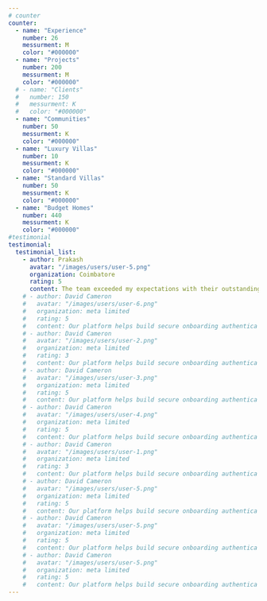 ```yaml
---
# counter
counter:
  - name: "Experience"
    number: 26
    messurment: M
    color: "#000000"
  - name: "Projects"
    number: 200
    messurment: M
    color: "#000000"
  # - name: "Clients"
  #   number: 150
  #   messurment: K
  #   color: "#000000"
  - name: "Communities"
    number: 50
    messurment: K
    color: "#000000"
  - name: "Luxury Villas"
    number: 10
    messurment: K
    color: "#000000"
  - name: "Standard Villas"
    number: 50
    messurment: K
    color: "#000000"
  - name: "Budget Homes"
    number: 440
    messurment: K
    color: "#000000"
#testimonial
testimonial:
  testimonial_list:
    - author: Prakash
      avatar: "/images/users/user-5.png"
      organization: Coimbatore
      rating: 5
      content: The team exceeded my expectations with their outstanding service and attention to detail. I'm completely satisfied and would highly recommend their work!
    # - author: David Cameron
    #   avatar: "/images/users/user-6.png"
    #   organization: meta limited
    #   rating: 5
    #   content: Our platform helps build secure onboarding authentica experiences & engage your users. We build .
    # - author: David Cameron
    #   avatar: "/images/users/user-2.png"
    #   organization: meta limited
    #   rating: 3
    #   content: Our platform helps build secure onboarding authentica experiences & engage your users. We build .
    # - author: David Cameron
    #   avatar: "/images/users/user-3.png"
    #   organization: meta limited
    #   rating: 5
    #   content: Our platform helps build secure onboarding authentica experiences & engage your users. We build .
    # - author: David Cameron
    #   avatar: "/images/users/user-4.png"
    #   organization: meta limited
    #   rating: 5
    #   content: Our platform helps build secure onboarding authentica experiences & engage your users. We build .
    # - author: David Cameron
    #   avatar: "/images/users/user-1.png"
    #   organization: meta limited
    #   rating: 3
    #   content: Our platform helps build secure onboarding authentica experiences & engage your users. We build .
    # - author: David Cameron
    #   avatar: "/images/users/user-5.png"
    #   organization: meta limited
    #   rating: 5
    #   content: Our platform helps build secure onboarding authentica experiences & engage your users. We build .
    # - author: David Cameron
    #   avatar: "/images/users/user-5.png"
    #   organization: meta limited
    #   rating: 5
    #   content: Our platform helps build secure onboarding authentica experiences & engage your users. We build .
    # - author: David Cameron
    #   avatar: "/images/users/user-5.png"
    #   organization: meta limited
    #   rating: 5
    #   content: Our platform helps build secure onboarding authentica experiences & engage your users. We build .
---
```

